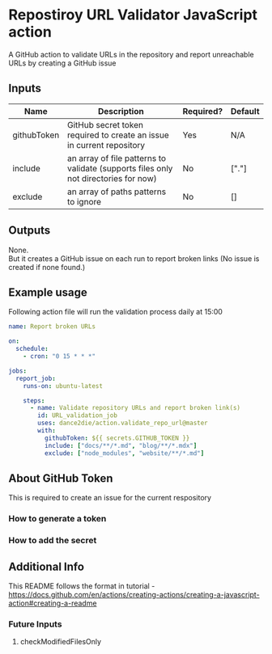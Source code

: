 # Repostiroy URL Validator JavaScript action

A GitHub action to validate URLs in the repository and report unreachable URLs by creating a GitHub issue

## Inputs

| Name        | Description                                                                         | Required? | Default |
| ----------- | ----------------------------------------------------------------------------------- | --------- | ------- |
| githubToken | GitHub secret token required to create an issue in current repository               | Yes       | N/A     |
| include     | an array of file patterns to validate (supports files only not directories for now) | No        | ["."]   |
| exclude     | an array of paths patterns to ignore                                                | No        | []      |

## Outputs

None.  
But it creates a GitHub issue on each run to report broken links (No issue is created if none found.)

## Example usage

Following action file will run the validation process daily at 15:00

```yml
name: Report broken URLs

on:
  schedule:
    - cron: "0 15 * * *"

jobs:
  report_job:
    runs-on: ubuntu-latest

    steps:
      - name: Validate repository URLs and report broken link(s)
        id: URL_validation_job
        uses: dance2die/action.validate_repo_url@master
        with:
          githubToken: ${{ secrets.GITHUB_TOKEN }}
          include: ["docs/**/*.md", "blog/**/*.mdx"]
          exclude: ["node_modules", "website/**/*.md"]
```

## About GitHub Token

This is required to create an issue for the current respository

### How to generate a token

### How to add the secret

## Additional Info

This README follows the format in tutorial - https://docs.github.com/en/actions/creating-actions/creating-a-javascript-action#creating-a-readme

### Future Inputs

1. checkModifiedFilesOnly
